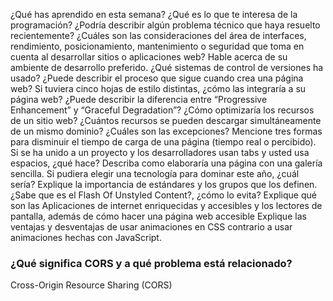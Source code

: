 ¿Qué has aprendido en esta semana?
¿Qué es lo que te interesa de la programación?
¿Podría describir algún problema técnico que haya resuelto recientemente?
¿Cuáles son las consideraciones del área de interfaces, rendimiento, posicionamiento, mantenimiento o seguridad que toma en cuenta al desarrollar sitios o aplicaciones web?
Hable acerca de su ambiente de desarrollo preferido.
¿Qué sistemas de control de versiones ha usado?
¿Puede describir el proceso que sigue cuando crea una página web?
Si tuviera cinco hojas de estilo distintas, ¿cómo las integraría a su página web?
¿Puede describir la diferencia entre “Progressive Enhancement” y “Graceful Degradation”?
¿Cómo optimizaría los recursos de un sitio web?
¿Cuántos recursos se pueden descargar simultáneamente de un mismo dominio?
¿Cuáles son las excepciones?
Mencione tres formas para disminuir el tiempo de carga de una página (tiempo real o percibido).
Si se ha unido a un proyecto y los desarrolladores usan tabs y usted usa espacios, ¿qué hace?
Describa como elaboraría una página con una galería sencilla.
Si pudiera elegir una tecnología para dominar este año, ¿cuál sería?
Explique la importancia de estándares y los grupos que los definen.
¿Sabe que es el Flash Of Unstyled Content?, ¿cómo lo evita?
Explique qué son las Aplicaciones de internet enriquecidas y accesibles y los lectores de pantalla, además de cómo hacer una página web accesible
Explique las ventajas y desventajas de usar animaciones en CSS contrario a usar animaciones hechas con JavaScript.

### ¿Qué significa CORS y a qué problema está relacionado?

Cross-Origin Resource Sharing (CORS)